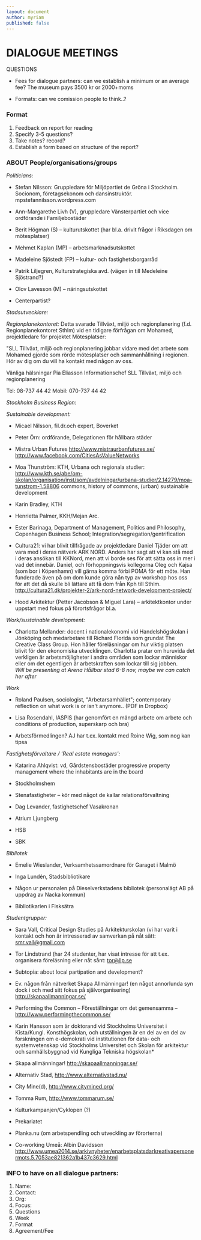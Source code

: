 ```yaml
---
layout: document
author: myriam
published: false
---
```


# DIALOGUE MEETINGS


QUESTIONS

* Fees for dialogue partners: can we establish a minimum or an average fee? The museum pays 3500 kr or 2000+moms

* Formats: can we comission people to think..? 

### Format
1. Feedback on report for reading
2. Specify 3-5 questions?
3. Take notes? record?
4. Establish a form based on structure of the report?


### ABOUT People/organisations/groups 

*Politicians:*

* Stefan Nilsson: 
Gruppledare för Miljöpartiet de Gröna i Stockholm. Socionom, företagsekonom och dansinstruktör.
mpstefannilsson.wordpress.com

* Ann-Margarethe Livh (V), gruppledare Vänsterpartiet och vice ordförande i Familjebostäder

* Berit Högman (S) – kulturutskottet (har bl.a. drivit frågor i Riksdagen om mötesplatser)

* Mehmet Kaplan (MP) – arbetsmarknadsutskottet

* Madeleine Sjöstedt (FP) – kultur- och fastighetsborgarråd 

* Patrik Liljegren, Kulturstrategiska avd. (vägen in till Medeleine Sjöstrand?)

* Olov Lavesson (M) – näringsutskottet

* Centerpartist?

*Stadsutvecklare:*

*Regionplanekontoret:*
Detta svarade Tillväxt, miljö och regionplanering (f.d. Regionplanekontoret Sthlm) vid en tidigare förfrågan om Mohamed, projektledare för projektet Mötesplatser:

"SLL Tillväxt, miljö och regionplanering jobbar vidare med det arbete som Mohamed gjorde som rörde mötesplatser och sammanhållning i regionen. Hör av dig om du vill ha kontakt med någon av oss.

Vänliga hälsningar
Pia Eliasson
Informationschef
SLL Tillväxt, miljö och regionplanering
 
Tel: 08-737 44 42
Mobil: 070-737 44 42

*Stockholm Business Region:* 




*Sustainable development:*

* Micael Nilsson, fil.dr.och	expert,	Boverket 

* Peter Örn: ordförande, Delegationen för hållbara städer 

* Mistra Urban Futures
http://www.mistraurbanfutures.se/
http://www.facebook.com/CitiesAsValueNetworks

* Moa Thunström: KTH, Urbana och regionala studier: http://www.kth.se/abe/om-skolan/organisation/inst/som/avdelningar/urbana-studier/2.14279/moa-tunstrom-1.58806 commons, history of commons, (urban) sustainable development

* Karin Bradley, KTH

* Henrietta Palmer, KKH/Mejan Arc.

* Ester Barinaga, Department of Management, Politics and Philosophy, Copenhagen Business School; Integration/segregation/gentrification

* Cultura21: vi har blivit tillfrågade av projektledare Daniel Tjäder om att vara med i deras nätverk ARK NORD. Anders har sagt att vi kan stå med i deras ansökan till KKNord, men att vi borde ses för att sätta oss in mer i vad det innebär. Daniel, och förhoppningsvis kollegorna Oleg och Kajsa (som bor i Köpenhamn) vill gärna komma förbi POMA för ett möte. Han funderade även på om dom kunde göra nån typ av workshop hos oss för att det då skulle bli lättare att få dom från Kph till Sthlm. 
http://cultura21.dk/projekter-2/ark-nord-network-development-project/

* Hood Arkitektur (Petter Jacobson & Miguel Lara) – arkitektkontor under uppstart med fokus på förortsfrågor bl.a.

*Work/sustainable development:*

* Charlotta Mellander: docent i nationalekonomi vid Handelshögskolan i Jönköping och medarbetare till Richard Florida som grundat The Creative Class Group. Hon håller föreläsningar om hur viktig platsen blivit för den ekonomiska utvecklingen. Charlotta pratar om huruvida det verkligen är arbetsmöjligheter i andra områden som lockar människor eller om det egentligen är arbetskraften som lockar till sig jobben.   
*Will be presenting at Arena Hållbar stad 6-8 nov, maybe we can catch her after* 

*Work*

* Roland Paulsen, sociologist, "Arbetarsamhället"; contemporary reflection on what work is or isn't anymore.. (PDF in Dropbox)

* Lisa Rosendahl, IASPIS (har genomfört en mängd arbete om arbete och conditions of production, superskarp och bra)

* Arbetsförmedlingen? AJ har t.ex. kontakt med Roine Wig, som nog kan tipsa


*Fastighetsförvaltare / 'Real estate managers':*

* Katarina Ahlqvist: vd, Gårdstensbostäder
progressive property management where the inhabitants are in the board

* Stockholmshem

* Stenafastigheter – kör med något de kallar relationsförvaltning

* Dag Levander, fastighetschef Vasakronan

* Atrium Ljungberg

* HSB

* SBK


*Bibliotek*

* Emelie Wieslander, Verksamhetssamordnare för Garaget i Malmö

* Inga Lundén, Stadsbibliotikare

* Någon ur personalen på Dieselverkstadens bibliotek (personalägt AB på uppdrag av Nacka kommun)

* Bibliotikarien i Fisksätra

*Studentgrupper:*
* Sara Vall, Critical Design Studies på Arkitekturskolan (vi har varit i kontakt och hon är intresserad av samverkan på nåt sätt: smr.vall@gmail.com

* Tor Lindstrand (har 24 studenter, har visat intresse för att t.ex. organisera föreläsning eller nåt sånt: <tor@llp.se>



* Subtopia: about local partipation and development?

* Ev. någon från nätverket Skapa Allmänningar! (en något annorlunda syn dock i och med sitt fokus på självorganisering) http://skapaallmanningar.se/

* Performing the Common – Föreställningar om det gemensamma – http://www.performingthecommon.se/   
* Karin Hansson som är doktorand vid Stockholms Universitet i Kista/Kungl. Konsthögskolan, och utställningen är en del av en del av forskningen om e-demokrati vid institutionen för data- och systemvetenskap vid Stockholms Universitet och Skolan för arkitektur och samhällsbyggnad vid Kungliga Tekniska högskolan*

* Skapa allmänningar! http://skapaallmanningar.se/

* Alternativ Stad, http://www.alternativstad.nu/  

* City Mine(d), http://www.citymined.org/

* Tomma Rum, http://www.tommarum.se/

* Kulturkampanjen/Cyklopen (?)

* Prekariatet

* Planka.nu (om arbetspendling och utveckling av förorterna)  

* Co-working Umeå: Albin Davidsson http://www.umea2014.se/arkivnyheter/enarbetsplatsdarkreativapersonermots.5.7053ae821362a1b437c3629.html 




### INFO to have on all dialogue partners:

1. Name:
2. Contact:
3. Org:
4. Focus: 
5. Questions
6. Week
7. Format
8. Agreement/Fee